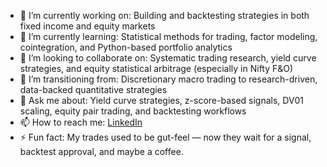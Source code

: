 - 🔭 I’m currently working on: Building and backtesting strategies in both fixed income and equity markets
- 🌱 I’m currently learning: Statistical methods for trading, factor modeling, cointegration, and Python-based portfolio analytics
- 👯 I’m looking to collaborate on: Systematic trading research, yield curve strategies, and equity statistical arbitrage (especially in Nifty F&O)
- 🤔 I’m transitioning from: Discretionary macro trading to research-driven, data-backed quantitative strategies
- 💬 Ask me about: Yield curve strategies, z-score-based signals, DV01 scaling, equity pair trading, and backtesting workflows
- 📫 How to reach me: [LinkedIn](https://www.linkedin.com/in/aditya3005) 
- ⚡ Fun fact: My trades used to be gut-feel — now they wait for a signal, backtest approval, and maybe a coffee.
